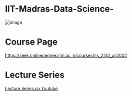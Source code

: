 # IIT-Madras-Data-Science-
![image](https://user-images.githubusercontent.com/772783/193458489-130bd3ba-a2b3-44fa-93d5-8bc5c58d32cd.png)

# Course Page
https://seek.onlinedegree.iitm.ac.in/courses/ns_22t3_cs2002


# Lecture Series
[Lecture Series on Youtube](https://www.youtube.com/playlist?list=PLZ2ps__7DhBaDccbZRgiU1sHX2gZrQ-XT)

